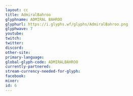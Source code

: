 ```yaml
---
layout: cc
title: AdmiralBahroo
glyphname: ADMIRAL BAHROO
glyphurl: https://i.glyphs.wf/glyphs/AdmiralBahroo.png
glyphwave: 7
youtube: 
twitch: 
twitter: 
discord: 
other-site: 
primary-language: 
global-glyph-code: ADMIRALBAHROO
currently-partnered: 
stream-currency-needed-for-glyph: 
facebook: 
mixer: 
id: 6
---
```


